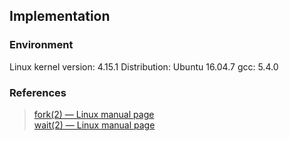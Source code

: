## Implementation

### Environment
Linux kernel version: 4.15.1
Distribution: Ubuntu 16.04.7
gcc: 5.4.0 

### References
> [fork(2) — Linux manual page](https://man7.org/linux/man-pages/man2/fork.2.html)  
> [wait(2) — Linux manual page](https://man7.org/linux/man-pages/man2/wait.2.html)  

#### 